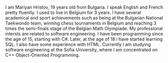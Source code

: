I am Mariyan Hristov, 19 years old from Bulgaria. 
I speak English and French pretty fluently.
I used to live in Belgium for 3 years. 
I have several academical and sport achievements such as 
  being at the Bulgarian National Taekwondo team,
  winning chess tournaments in Belgium 
  and reaching 3 times the semi-finals stage of the Belgian Math Olympiade.
My professional intersts are related to software engineering.
I have been programming since the age of 15, starting with C#. Later, at the age of 18 i have started learning SQL. I also have some experience with HTML.
Currently I am studying software engineering at the Sofia University, where I am concentrated on C++ Object-Oriented Programming.
